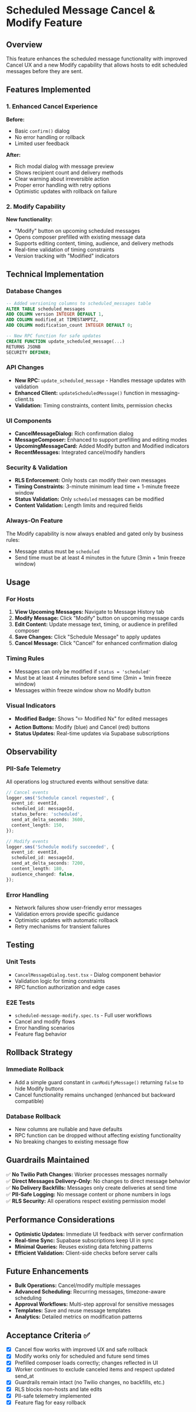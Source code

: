 # Scheduled Message Cancel & Modify Feature

## Overview

This feature enhances the scheduled message functionality with improved Cancel UX and a new Modify capability that allows hosts to edit scheduled messages before they are sent.

## Features Implemented

### 1. Enhanced Cancel Experience

**Before:**

- Basic `confirm()` dialog
- No error handling or rollback
- Limited user feedback

**After:**

- Rich modal dialog with message preview
- Shows recipient count and delivery methods
- Clear warning about irreversible action
- Proper error handling with retry options
- Optimistic updates with rollback on failure

### 2. Modify Capability

**New functionality:**

- "Modify" button on upcoming scheduled messages
- Opens composer prefilled with existing message data
- Supports editing content, timing, audience, and delivery methods
- Real-time validation of timing constraints
- Version tracking with "Modified" indicators

## Technical Implementation

### Database Changes

```sql
-- Added versioning columns to scheduled_messages table
ALTER TABLE scheduled_messages 
ADD COLUMN version INTEGER DEFAULT 1,
ADD COLUMN modified_at TIMESTAMPTZ,
ADD COLUMN modification_count INTEGER DEFAULT 0;

-- New RPC function for safe updates
CREATE FUNCTION update_scheduled_message(...)
RETURNS JSONB
SECURITY DEFINER;
```

### API Changes

- **New RPC:** `update_scheduled_message` - Handles message updates with validation
- **Enhanced Client:** `updateScheduledMessage()` function in messaging-client.ts
- **Validation:** Timing constraints, content limits, permission checks

### UI Components

- **CancelMessageDialog:** Rich confirmation dialog
- **MessageComposer:** Enhanced to support prefilling and editing modes
- **UpcomingMessageCard:** Added Modify button and Modified indicators
- **RecentMessages:** Integrated cancel/modify handlers

### Security & Validation

- **RLS Enforcement:** Only hosts can modify their own messages
- **Timing Constraints:** 3-minute minimum lead time + 1-minute freeze window
- **Status Validation:** Only `scheduled` messages can be modified
- **Content Validation:** Length limits and required fields

### Always-On Feature

The Modify capability is now always enabled and gated only by business rules:

- Message status must be `scheduled`
- Send time must be at least 4 minutes in the future (3min + 1min freeze window)

## Usage

### For Hosts

1. **View Upcoming Messages:** Navigate to Message History tab
2. **Modify Message:** Click "Modify" button on upcoming message cards
3. **Edit Content:** Update message text, timing, or audience in prefilled composer
4. **Save Changes:** Click "Schedule Message" to apply updates
5. **Cancel Message:** Click "Cancel" for enhanced confirmation dialog

### Timing Rules

- Messages can only be modified if `status = 'scheduled'`
- Must be at least 4 minutes before send time (3min + 1min freeze window)
- Messages within freeze window show no Modify button

### Visual Indicators

- **Modified Badge:** Shows "✏️ Modified Nx" for edited messages
- **Action Buttons:** Modify (blue) and Cancel (red) buttons
- **Status Updates:** Real-time updates via Supabase subscriptions

## Observability

### PII-Safe Telemetry

All operations log structured events without sensitive data:

```typescript
// Cancel events
logger.sms('Schedule cancel requested', {
  event_id: eventId,
  scheduled_id: messageId,
  status_before: 'scheduled',
  send_at_delta_seconds: 3600,
  content_length: 150,
});

// Modify events  
logger.sms('Schedule modify succeeded', {
  event_id: eventId,
  scheduled_id: messageId,
  send_at_delta_seconds: 7200,
  content_length: 180,
  audience_changed: false,
});
```

### Error Handling

- Network failures show user-friendly error messages
- Validation errors provide specific guidance
- Optimistic updates with automatic rollback
- Retry mechanisms for transient failures

## Testing

### Unit Tests

- `CancelMessageDialog.test.tsx` - Dialog component behavior
- Validation logic for timing constraints
- RPC function authorization and edge cases

### E2E Tests

- `scheduled-message-modify.spec.ts` - Full user workflows
- Cancel and modify flows
- Error handling scenarios
- Feature flag behavior

## Rollback Strategy

### Immediate Rollback

- Add a simple guard constant in `canModifyMessage()` returning `false` to hide Modify buttons
- Cancel functionality remains unchanged (enhanced but backward compatible)

### Database Rollback

- New columns are nullable and have defaults
- RPC function can be dropped without affecting existing functionality
- No breaking changes to existing message flow

## Guardrails Maintained

✅ **No Twilio Path Changes:** Worker processes messages normally  
✅ **Direct Messages Delivery-Only:** No changes to direct message behavior  
✅ **No Delivery Backfills:** Messages only create deliveries at send time  
✅ **PII-Safe Logging:** No message content or phone numbers in logs  
✅ **RLS Security:** All operations respect existing permission model  

## Performance Considerations

- **Optimistic Updates:** Immediate UI feedback with server confirmation
- **Real-time Sync:** Supabase subscriptions keep UI in sync
- **Minimal Queries:** Reuses existing data fetching patterns
- **Efficient Validation:** Client-side checks before server calls

## Future Enhancements

- **Bulk Operations:** Cancel/modify multiple messages
- **Advanced Scheduling:** Recurring messages, timezone-aware scheduling  
- **Approval Workflows:** Multi-step approval for sensitive messages
- **Templates:** Save and reuse message templates
- **Analytics:** Detailed metrics on modification patterns

## Acceptance Criteria ✅

- [x] Cancel flow works with improved UX and safe rollback
- [x] Modify works only for scheduled and future send times  
- [x] Prefilled composer loads correctly; changes reflected in UI
- [x] Worker continues to exclude canceled items and respect updated send_at
- [x] Guardrails remain intact (no Twilio changes, no backfills, etc.)
- [x] RLS blocks non-hosts and late edits
- [x] PII-safe telemetry implemented
- [x] Feature flag for easy rollback
